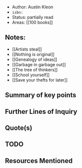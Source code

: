 
- Author: Austin Kleon
- `isbn:`
- Status: partially read
- Areas: [[100 books]]

## Notes:

- [[Artists steal]]
- [[Nothing is original]]
- [[Genealogy of ideas]]
- [[Garbage in garbage out]]
- [[The tree of thinkers]]
- [[School yourself]]
- [[Save your thefts for later]]

## Summary of key points

## Further Lines of Inquiry

## Quote(s)

## TODO

## Resources Mentioned
